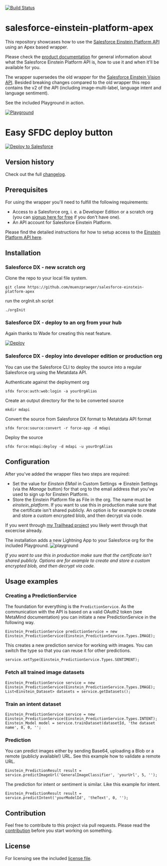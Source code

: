 [![Build Status](https://travis-ci.org/muenzpraeger/salesforce-einstein-platform-apex.svg?branch=master)](https://travis-ci.org/muenzpraeger/salesforce-einstein-platform-apex)

# salesforce-einstein-platform-apex

This repository showcases how to use the [Salesforce Einstein Platform API](https://metamind.readme.io/) using an Apex based wrapper.

Please check the [product documentation](https://metamind.readme.io/) for general information about what the Salesforce Einstein Platform API is, how to use it and when it'll be available for you.

The wrapper supersedes the old wrapper for the [Salesforce Einstein Vision API](https://github.com/muenzpraeger/salesforce-einstein-vision-apex). Besided breaking changes compared to the old wrapper this repo contains the v2 of the API (including image-multi-label, language intent and language sentiment).

See the included Playground in action.

[![Playground](https://img.youtube.com/vi/poY8wR0pVks/0.jpg)](https://www.youtube.com/watch?v=poY8wR0pVks)

# Easy SFDC deploy button
<a href="https://githubsfdeploy.herokuapp.com?owner=davescruggs&repo=salesforce-einstein-platform-apex">
  <img alt="Deploy to Salesforce"
       src="https://raw.githubusercontent.com/afawcett/githubsfdeploy/master/src/main/webapp/resources/img/deploy.png">
</a>


## Version history

Check out the full [changelog](https://github.com/muenzpraeger/salesforce-einstein-platform-apex/blob/master/CHANGELOG.md).

## Prerequisites

For using the wrapper you'll need to fulfill the following requirements:
* Access to a Salesforce org, i. e. a Developer Edition or a scratch org (you can [signup here for free](https://developer.salesforce.com/signup) if you don't have one).
* An API account for Salesforce Einstein Platform.

Please find the detailed instructions for how to setup access to the [Einstein Platform API here](https://metamind.readme.io/docs/what-you-need-to-call-api).

## Installation

### Salesforce DX - new scratch org

Clone the repo to your local file system.

```
git clone https://github.com/muenzpraeger/salesforce-einstein-platform-apex
```

run the orgInit.sh script
```
./orgInit
```

### Salesforce DX - deploy to an org from your hub

Again thanks to Wade for creating this neat feature.

[![Deploy](https://deploy-to-sfdx.com/dist/assets/images/DeployToSFDX.svg)](https://deploy-to-sfdx.com/)


### Salesforce DX - deploy into developer edition or production org

You can use the Salesforce CLI to deploy the source into a regular Salesforce org using the Metatdata API.

Authenticate against the deployment org
```
sfdx force:auth:web:login -a yourOrgAlias
```

Create an output directory for the to be converted source
```
mkdir mdapi
```

Convert the source from Salesforce DX format to Metatdata API format
```
sfdx force:source:convert -r force-app -d mdapi
```

Deploy the source
```
sfdx force:mdapi:deploy -d mdapi -u yourOrgAlias
```


## Configuration

After you've added the wrapper files two steps are required:

* Set the value for _Einstein EMail_ in Custom Settings => Einstein Settings (via the _Manage_ button) for that org to the email address that you've used to sign up for Einstein Platform.
* Store the Einstein Platform file as File in the org. The name must be _einstein_platform_. If you want to use this in production make sure that the certificate isn't shared publicly. An option is for example to create and store a custom encrypted blob, and then decrypt via code.

If you went through [my Trailhead project](https://trailhead.salesforce.com/projects/build-a-cat-rescue-app-that-recognizes-cat-breeds) you likely went through that excercise already.

The installation adds a new Lightning App to your Salesforce org for the included Playground.
![playground](resources/einstein_platform.png)

*If you want to use this in production make sure that the certificate isn't shared publicly. Options are for example to create and store a custom encrypted blob, and then decrypt via code.*

## Usage examples
### Creating a PredictionService

The foundation for everything is the `PredictionService`. As the communication with the API is based on a valid OAuth2 token (see MetaMind documentation) you can initiate a new PredictionService in the following way.

```
Einstein_PredictionService predictionService = new Einstein_PredictionService(Einstein_PredictionService.Types.IMAGE);
```

This creates a new prediction service for working with images. You can switch the type so that you can reuse it for other predictions.

```
service.setType(Einstein_PredictionService.Types.SENTIMENT);
```

### Fetch all trained image datasets

```
Einstein_PredictionService service = new Einstein_PredictionService(Einstein_PredictionService.Types.IMAGE);
List<Einstein_Dataset> datasets = service.getDatasets();
```

### Train an intent dataset

```
Einstein_PredictionService service = new Einstein_PredictionService(Einstein_PredictionService.Types.INTENT);
Einstein_Model model = service.trainDataset(datasetId, 'the dataset name', 0, 0, '';
```

### Prediction

You can predict images either by sending Base64, uploading a Blob or a remote (publicly available!) URL. See this example how to validate a remote URL.

```
Einstein_PredictionResult result = service.predictImageUrl('GeneralImageClassifier', 'yourUrl', 5, '');
```

The prediction for intent or sentiment is similar. Like this example for intent.

```
Einstein_PredictionResult result = service.predictIntent('yourModelId', 'theText', 0, '');
```


## Contribution

Feel free to contribute to this project via pull requests. Please read the [contribution](https://github.com/muenzpraeger/salesforce-einstein-platform-apex/blob/master/CONTRIBUTION.md) before you start working on something.

## License

For licensing see the included [license file](https://github.com/muenzpraeger/salesforce-einstein-platform-apex/blob/master/LICENSE.md).
